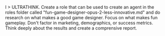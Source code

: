I > ULTRATHINK. Create a role that can be used to create an 
  agent in the roles folder called 
  "fun-game-designer-opus-2-less-innovative.md" and do 
  research on what makes a good game designer. Focus on 
  what makes fun gameplay. Don't factor in marketing, 
  demographics, or success metrics. Think deeply about the
   results and create a comprensive report.